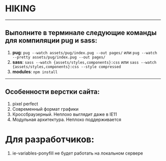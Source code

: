 # HIKING

---

## Выполните в терминале следующие команды для компиляции pug и sass:

1. **pug**: `pug --watch assets/pug/index.pug --out pages/` или `pug --watch --pretty assets/pug/index.pug --out pages/`
2. **sass**: `sass --watch {assets/styles,components}:css` или `sass --watch {assets/styles,components}:css --style compressed`
3. **modules**: `npm install`

---

## Особенности верстки сайта:

1. pixel perfect
2. Современный формат графики
3. Кроссбраузерный. Неплохо выглядит даже в IE11
4. Модульная архитектура. Неплохо поддерживается

# Для разработчиков:

1. ie-variables-ponyfill не будет работать на локальном сервере
